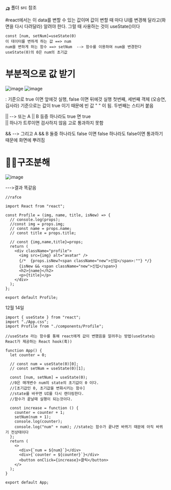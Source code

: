 🛺 폴더 src 참조




#react에서는 이 data를 변할 수 있는 값이며 값이 변할 때 마다 UI를 변경해 달라고(화면을 다시 다려달라) 알려야 한다. 그럴 때 사용하는 것이 useState()이다

```
const [num, setNum]=useState(0)
이 데이터를 변하게 하는 값 ==> num
num을 변하게 하는 함수 ==> setNum  --> 함수를 이용하여 num을 변경한다
useState(0)의 0은 num의 초기값

```

# 부분적으로 값 받기

![image](https://github.com/yeon2716/react/assets/145514579/04d12aa6-2806-4715-9135-4990eff0cc34)
![image](https://github.com/yeon2716/react/assets/145514579/39d979ee-ba42-424b-8bcd-47b36243e94a)



  : 기준으로 true 이면 앞에것 실행,  false 이면 뒤에것 실행
  첫번째, 세번째 객체 (오승연, 김사라) 기준으로는 값이 true 이기 때문에 빈 값 " " 이 됨.  두번째는 스티커 붙음


  
  || --> 또는 A || B  둥중 하나라도 true 면 true   
  || 하나가 트루이면 검사하지 않음  고로 통과하지 못함
  
  && --> 그리고 A && B 둘중 하나라도 false 이면 false
  하나라도 false이면 통과하기 때문에 화면에 뿌려짐





# 🚚🚛구조분해
![image](https://github.com/yeon2716/react/assets/145514579/8db2278b-a868-4d44-8d1d-bc773733d1ac)


--->결과 똑같음

```
//rafce

import React from "react";

const Profile = (img, name, title, isNew) => {
  // console.log(props);
  //const img = props.img;
  // const name = props.name;
  // const title = props.title;

  // const {img,name,title}=props;
  return (
    <div className="profile">
      <img src={img} alt="avatar" />
      {/*  {props.isNew?<span className="new">신입</span>:""} */}
      {isNew && <span className="new">신입</span>}
      <h2>{name}</h2>
      <p>{title}</p>
    </div>
  );
};

export default Profile;

```




12월 14일

```
import { useState } from "react";
import "./App.css";
import Profile from "./components/Profile";

//useState 라는 함수를 통해 react에게 값이 변했음을 알려주는 방법(useState는 React가 제공하는 React hook(훅))

function App() {
  let counter = 0;

  // const num = useState(0)[0];
  // const setNum = useState(0)[1];

  const [num, setNum] = useState(0);
  //0은 매개변수 num의 state의 초기값이 0 이다.
  //[초기값인 0, 초기값을 변화시키는 함수]
  //state를 바꾸면 UI를 다시 랜더링한다.
  //함수가 끝날때 실행이 되는것이다.

  const increase = function () {
    counter = counter + 1;
    setNum(num + 1);
    console.log(counter);
    console.log("num" + num); //state는 함수가 끝나면 바뀌기 때문에 아직 바뀌기 전상태이다
  };
  return (
    <>
      <div>{`num = ${num}`}</div>
      <div>{`counter = ${counter}`}</div>
      <button onClick={increase}>클릭</button>
    </>
  );
}

export default App;

```
